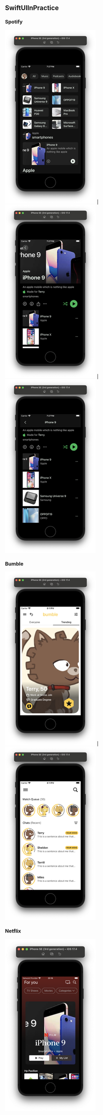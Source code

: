 ## SwiftUIInPractice

### Spotify
<img src="https://github.com/ram4ik/SwiftUIInPractice/blob/main/SwiftUIInPractice/Assets.xcassets/spotify/1.imageset/1.png" width="300"> |
<img src="https://github.com/ram4ik/SwiftUIInPractice/blob/main/SwiftUIInPractice/Assets.xcassets/spotify/2.imageset/2.png" width="300"> |
<img src="https://github.com/ram4ik/SwiftUIInPractice/blob/main/SwiftUIInPractice/Assets.xcassets/spotify/3.imageset/3.png" width="300"> 

### Bumble
<img src="https://github.com/ram4ik/SwiftUIInPractice/blob/main/SwiftUIInPractice/Assets.xcassets/Bumble/4.imageset/4.png" width="300"> |
<img src="https://github.com/ram4ik/SwiftUIInPractice/blob/main/SwiftUIInPractice/Assets.xcassets/Bumble/5.imageset/5.png" width="300">

### Netflix
<img src="https://github.com/ram4ik/SwiftUIInPractice/blob/main/SwiftUIInPractice/Assets.xcassets/Netflix/6.imageset/6.png" width="300">
